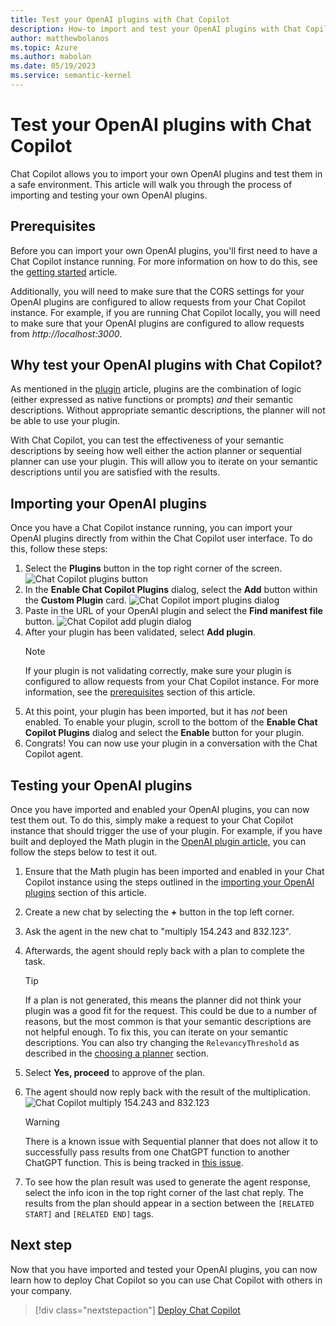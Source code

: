 ```yaml
---
title: Test your OpenAI plugins with Chat Copilot
description: How-to import and test your OpenAI plugins with Chat Copilot
author: matthewbolanos
ms.topic: Azure
ms.author: mabolan
ms.date: 05/19/2023
ms.service: semantic-kernel
---
```


# Test your OpenAI plugins with Chat Copilot

Chat Copilot allows you to import your own OpenAI plugins and test them in a safe environment. This article will walk you through the process of importing and testing your own OpenAI plugins.

## Prerequisites
Before you can import your own OpenAI plugins, you'll first need to have a Chat Copilot instance running. For more information on how to do this, see the [getting started](./getting-started.md) article.

Additionally, you will need to make sure that the CORS settings for your OpenAI plugins are configured to allow requests from your Chat Copilot instance. For example, if you are running Chat Copilot locally, you will need to make sure that your OpenAI plugins are configured to allow requests from _http://localhost:3000_.

## Why test your OpenAI plugins with Chat Copilot?
As mentioned in the [plugin](../agents/plugins/index.md) article, plugins are the combination of logic (either expressed as native functions or prompts) _and_ their semantic descriptions. Without appropriate semantic descriptions, the planner will not be able to use your plugin.

With Chat Copilot, you can test the effectiveness of your semantic descriptions by seeing how well either the action planner or sequential planner can use your plugin. This will allow you to iterate on your semantic descriptions until you are satisfied with the results. 

## Importing your OpenAI plugins
Once you have a Chat Copilot instance running, you can import your OpenAI plugins directly from within the Chat Copilot user interface. To do this, follow these steps:

1. Select the **Plugins** button in the top right corner of the screen.
    ![Chat Copilot plugins button](../media/chat-copilot-plugins-button.png)
2. In the **Enable Chat Copilot Plugins** dialog, select the **Add** button within the **Custom Plugin** card.
    ![Chat Copilot import plugins dialog](../media/chat-copilot-import-plugins.png)
3. Paste in the URL of your OpenAI plugin and select the **Find manifest file** button.
    ![Chat Copilot add plugin dialog](../media/chat-copilot-add-plugin.png)
4. After your plugin has been validated, select **Add plugin**.
    > [!NOTE]
    > If your plugin is not validating correctly, make sure your plugin is configured to allow requests from your Chat Copilot instance. For more information, see the [prerequisites](#prerequisites) section of this article.
5. At this point, your plugin has been imported, but it has _not_ been enabled. To enable your plugin, scroll to the bottom of the **Enable Chat Copilot Plugins** dialog and select the **Enable** button for your plugin.
6. Congrats! You can now use your plugin in a conversation with the Chat Copilot agent.

## Testing your OpenAI plugins
Once you have imported and enabled your OpenAI plugins, you can now test them out. To do this, simply make a request to your Chat Copilot instance that should trigger the use of your plugin. For example, if you have built and deployed the Math plugin in the [OpenAI plugin article](../agents/plugins/openai-plugins.md), you can follow the steps below to test it out.

1. Ensure that the Math plugin has been imported and enabled in your Chat Copilot instance using the steps outlined in the [importing your OpenAI plugins](#importing-your-openai-plugins) section of this article.
2. Create a new chat by selecting the **+** button in the top left corner.
3. Ask the agent in the new chat to "multiply 154.243 and 832.123".
4. Afterwards, the agent should reply back with a plan to complete the task.
    > [!TIP]
    > If a plan is not generated, this means the planner did not think your plugin was a good fit for the request. This could be due to a number of reasons, but the most common is that your semantic descriptions are not helpful enough. To fix this, you can iterate on your semantic descriptions. You can also try changing the `RelevancyThreshold` as described in the [choosing a planner](./customizing-chat-copilot.md#choosing-a-planner) section.
5. Select **Yes, proceed** to approve of the plan.
6. The agent should now reply back with the result of the multiplication.
    ![Chat Copilot multiply 154.243 and 832.123](../media/chat-copilot-finish-plan.png)

    > [!WARNING]
    > There is a known issue with Sequential planner that does not allow it to successfully pass results from one ChatGPT function to another ChatGPT function. This is being tracked in [this issue](https://github.com/microsoft/semantic-kernel/issues/2280).
7. To see how the plan result was used to generate the agent response, select the info icon in the top right corner of the last chat reply. The results from the plan should appear in a section between the `[RELATED START]` and `[RELATED END]` tags.

## Next step
Now that you have imported and tested your OpenAI plugins, you can now learn how to deploy Chat Copilot so you can use Chat Copilot with others in your company.

> [!div class="nextstepaction"]
> [Deploy Chat Copilot](./deploy-to-azure.md)
